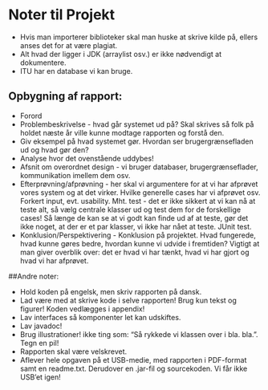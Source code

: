 Noter til Projekt
=================

- Hvis man importerer biblioteker skal man huske at skrive kilde på, ellers anses det for at være plagiat.
- Alt hvad der ligger i JDK (arraylist osv.) er ikke nødvendigt at dokumentere.
- ITU har en database vi kan bruge.

## Opbygning af rapport:
- Forord
- Problembeskrivelse - hvad går systemet ud på? Skal skrives så folk på holdet næste år ville kunne modtage rapporten og forstå den.
- Giv eksempel på hvad systemet gør. Hvordan ser brugergrænsefladen ud og hvad gør den?
- Analyse hvor det ovenstående uddybes!
- Afsnit om overordnet design - vi bruger databaser, brugergrænseflader, kommunikation imellem dem osv.
- Efterprøvning/afprøvning - her skal vi argumentere for at vi har afprøvet vores system og at det virker. Hvilke generelle cases har vi afprøvet osv.
Forkert input, evt. usability.
Mht. test - det er ikke sikkert at vi kan nå at teste alt, så vælg centrale klasser ud og test dem for de forskellige cases! Så længe de kan se at vi godt kan finde ud af at teste, gør det ikke noget, at der er et par klasser, vi ikke har nået at teste. JUnit test.
- Konklusion/Perspektivering - Konklusion på projektet. Hvad fungerede, hvad kunne gøres bedre, hvordan kunne vi udvide i fremtiden? Vigtigt at man giver overblik over: det er hvad vi har tænkt, hvad vi har gjort og hvad vi har afprøvet.

##Andre noter:
- Hold koden på engelsk, men skriv rapporten på dansk. 
- Lad være med at skrive kode i selve rapporten! Brug kun tekst og figurer! Koden vedlægges i appendix!
- Lav interfaces så komponenter let kan udskiftes.
- Lav javadoc!
- Brug illustrationer! ikke ting som: “Så rykkede vi klassen over i bla. bla.”. Tegn en pil!
- Rapporten skal være velskrevet. 
- Aflever hele opgaven på et USB-medie, med rapporten i PDF-format samt en readme.txt. Derudover en .jar-fil og sourcekoden. Vi får ikke USB’et igen!
